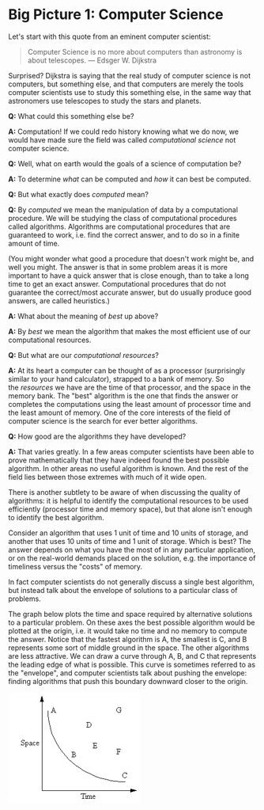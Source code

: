 # Big Picture 1: Computer Science

Let's start with this quote from an eminent computer scientist:

> Computer Science is no more about computers than astronomy is about telescopes. — Edsger W. Dijkstra

Surprised? Dijkstra is saying that the real study of computer science is not computers, but something else, and that computers are merely the tools computer scientists use to study this something else, in the same way that astronomers use telescopes to study the stars and planets.

**Q:** What could this something else be?

**A:** Computation! If we could redo history knowing what we do now, we would have made sure the field was called _computational science_ not computer science.

**Q:** Well, what on earth would the goals of a science of computation be?

**A:** To determine _what_ can be computed and _how_ it can best be computed.

**Q:** But what exactly does _computed_ mean?

**Q:** By _computed_ we mean the manipulation of data by a computational procedure. We will be studying the class of computational procedures called algorithms. Algorithms are computational procedures that are guaranteed to work, i.e. find the correct answer, and to do so in a finite amount of time.

(You might wonder what good a procedure that doesn't work might be, and well you might. The answer is that in some problem areas it is more important to have a quick answer that is close enough, than to take a long time to get an exact answer. Computational procedures that do not guarantee the correct/most accurate answer, but do usually produce good answers, are called heuristics.)

**A:** What about the meaning of _best_ up above?

**A:** By _best_ we mean the algorithm that makes the most efficient use of our computational resources.

**Q:** But what are our _computational resources_?

**A:** At its heart a computer can be thought of as a processor (surprisingly similar to your hand calculator), strapped to a bank of memory. So the _resources_ we have are the time of that processor, and the space in the memory bank. The "best" algorithm is the one that finds the answer or completes the computations using the least amount of processor time and the least amount of memory. One of the core interests of the field of computer science is the search for ever better algorithms.

**Q:** How good are the algorithms they have developed?

**A:** That varies greatly. In a few areas computer scientists have been able to prove mathematically that they have indeed found the best possible algorithm. In other areas no useful algorithm is known. And the rest of the field lies between those extremes with much of it wide open.

There is another subtlety to be aware of when discussing the quality of algorithms: it is helpful to identify the computational resources to be used efficiently (processor time and memory space), but that alone isn't enough to identify the best algorithm.

Consider an algorithm that uses 1 unit of time and 10 units of storage, and another that uses 10 units of time and 1 unit of storage. Which is best? The answer depends on what you have the most of in any particular application, or on the real-world demands placed on the solution, e.g. the importance of timeliness versus the "costs" of memory.

In fact computer scientists do not generally discuss a single best algorithm, but instead talk about the envelope of solutions to a particular class of problems.

The graph below plots the time and space required by alternative solutions to a particular problem. On these axes the best possible algorithm would be plotted at the origin, i.e. it would take no time and no memory to compute the answer. Notice that the fastest algorithm is A, the smallest is C, and B represents some sort of middle ground in the space. The other algorithms are less attractive. We can draw a curve through A, B, and C that represents the leading edge of what is possible. This curve is sometimes referred to as the "envelope", and computer scientists talk about pushing the envelope: finding algorithms that push this boundary downward closer to the origin.

![](01_The_envelope.gif)
